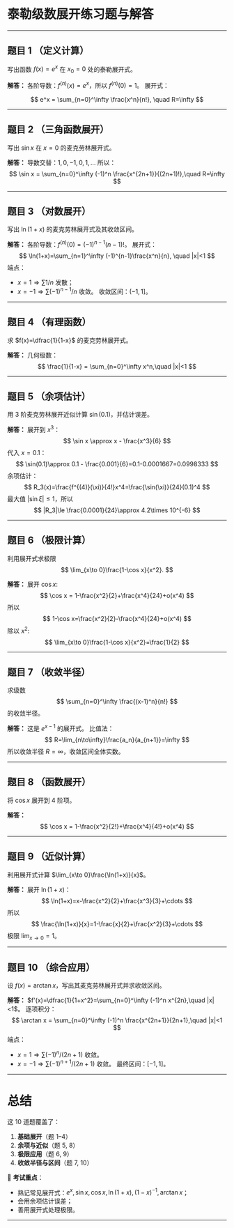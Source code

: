 
# 泰勒级数展开练习题与解答

---

## 题目 1 （定义计算）

写出函数 $f(x)=e^x$ 在 $x_0=0$ 处的泰勒展开式。

**解答：**
各阶导数：$f^{(n)}(x)=e^x$，所以 $f^{(n)}(0)=1$。
展开式：

$$
e^x = \sum_{n=0}^\infty \frac{x^n}{n!}, \quad R=\infty
$$

---

## 题目 2 （三角函数展开）

写出 $\sin x$ 在 $x=0$ 的麦克劳林展开式。

**解答：**
导数交替：$1,0,-1,0,1,\dots$
所以：
$$
\sin x = \sum_{n=0}^\infty (-1)^n \frac{x^{2n+1}}{(2n+1)!},\quad R=\infty
$$

---

## 题目 3 （对数展开）

写出 $\ln(1+x)$ 的麦克劳林展开式及其收敛区间。

**解答：**
各阶导数：$f^{(n)}(0)=(-1)^{n-1}(n-1)!$。
展开式：
$$
\ln(1+x)=\sum_{n=1}^\infty (-1)^{n-1}\frac{x^n}{n}, \quad |x|<1
$$
端点：

* $x=1 \Rightarrow \sum 1/n$ 发散；
* $x=-1 \Rightarrow \sum (-1)^{n-1}/n$ 收敛。
  收敛区间：$(-1,1]$。

---

## 题目 4 （有理函数）

求 $f(x)=\dfrac{1}{1-x}$ 的麦克劳林展开式。

**解答：**
几何级数：
$$
\frac{1}{1-x} = \sum_{n=0}^\infty x^n,\quad |x|<1
$$

---

## 题目 5 （余项估计）

用 3 阶麦克劳林展开近似计算 $\sin(0.1)$，并估计误差。

**解答：**
展开到 $x^3$：
$$
\sin x \approx x - \frac{x^3}{6}
$$
代入 $x=0.1$：
$$
\sin(0.1)\approx 0.1 - \frac{0.001}{6}=0.1-0.0001667=0.0998333
$$
余项估计：
$$
R_3(x)=\frac{f^{(4)}(\xi)}{4!}x^4=\frac{\sin(\xi)}{24}(0.1)^4
$$
最大值 $|\sin\xi|\le 1$，所以
$$
|R_3|\le \frac{0.0001}{24}\approx 4.2\times 10^{-6}
$$

---

## 题目 6 （极限计算）

利用展开式求极限
$$
\lim_{x\to 0}\frac{1-\cos x}{x^2}.
$$

**解答：**
展开 $\cos x$:
$$
\cos x = 1-\frac{x^2}{2}+\frac{x^4}{24}+o(x^4)
$$
所以
$$
1-\cos x=\frac{x^2}{2}-\frac{x^4}{24}+o(x^4)
$$
除以 $x^2$:
$$
\lim_{x\to 0}\frac{1-\cos x}{x^2}=\frac{1}{2}
$$

---

## 题目 7 （收敛半径）

求级数
$$
\sum_{n=0}^\infty \frac{(x-1)^n}{n!}
$$
的收敛半径。

**解答：**
这是 $e^{x-1}$ 的展开式。
比值法：
$$
R=\lim_{n\to\infty}\frac{a_n}{a_{n+1}}=\infty
$$
所以收敛半径 $R=\infty$，收敛区间全体实数。

---

## 题目 8 （函数展开）

将 $\cos x$ 展开到 4 阶项。

**解答：**
$$
\cos x = 1-\frac{x^2}{2!}+\frac{x^4}{4!}+o(x^4)
$$

---

## 题目 9 （近似计算）

利用展开式计算 $\lim_{x\to 0}\frac{\ln(1+x)}{x}$。

**解答：**
展开 $\ln(1+x)$：
$$
\ln(1+x)=x-\frac{x^2}{2}+\frac{x^3}{3}+\cdots
$$
所以
$$
\frac{\ln(1+x)}{x}=1-\frac{x}{2}+\frac{x^2}{3}+\cdots
$$
极限 $\lim_{x\to 0} = 1$。

---

## 题目 10 （综合应用）

设 $f(x)=\arctan x$，写出其麦克劳林展开式并求收敛区间。

**解答：**
$f'(x)=\dfrac{1}{1+x^2}=\sum_{n=0}^\infty (-1)^n x^{2n},\quad |x|<1$。
逐项积分：
$$
\arctan x = \sum_{n=0}^\infty (-1)^n \frac{x^{2n+1}}{2n+1},\quad |x|<1
$$
端点：

* $x=1 \Rightarrow \sum (-1)^n/(2n+1)$ 收敛。
* $x=-1 \Rightarrow \sum (-1)^{n+1}/(2n+1)$ 收敛。
  最终区间：$[-1,1]$。

---

# 总结

这 10 道题覆盖了：

1. **基础展开**（题 1–4）
2. **余项与近似**（题 5, 8）
3. **极限应用**（题 6, 9）
4. **收敛半径与区间**（题 7, 10）

📌 **考试重点**：

* 熟记常见展开式：$e^x, \sin x, \cos x, \ln(1+x), (1-x)^{-1}, \arctan x$；
* 会用余项估计误差；
* 善用展开式处理极限。

---
